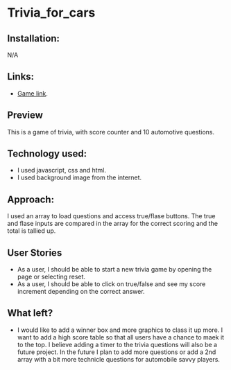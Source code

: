 # Trivia_for_cars

## Installation: 
N/A

## Links:

- [Game link](https://ed-charboneau.github.io/).


## Preview

This is a game of trivia, with score counter and 10 automotive questions.  

## Technology used:

- I used javascript, css and html.
- I used background image from the internet.


## Approach:
I used an array to load questions and access true/flase buttons.  The true and flase inputs are compared in the array for the correct scoring and the total is tallied up.



## User Stories
- As a user, I should be able to start a new trivia game by opening the page or selecting reset.
- As a user, I should be able to click on true/false and see my score increment depending on the correct answer.

## What left?
- I would like to add a winner box and more graphics to class it up more.  I want to add a high score table so that all users have a chance to maek it to the top.  I believe adding a timer to the trivia questions will also be a future project. In the future I plan to add more questions or add a 2nd array with a bit more technicle questions for automobile savvy players.